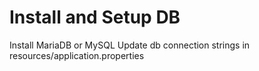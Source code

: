 # Install and Setup DB

Install MariaDB or MySQL
Update db connection strings in resources/application.properties
